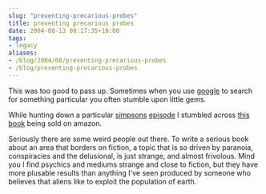 ```yaml
---
slug: "preventing-precarious-probes"
title: preventing precarious probes
date: 2004-08-13 00:17:35+10:00
tags:
- legacy
aliases:
- /blog/2004/08/preventing-precarious-probes
- /blog/preventing-precarious-probes
---
```


This was too good to pass up. Sometimes when you use <a href="http://www.google.com">google</a> to search for something particular you often stumble upon little gems.

While hunting down a particular <a href="http://www.thesimpsons.com">simpsons</a> <a href="http://www.thesimpsons.com/episode_guide/0515.htm">episode</a> I stumbled across <a href="http://www.amazon.com/exec/obidos/tg/detail/-/0609802631/002-8262583-6152031?v=glance">this book</a> being sold on amazon.

Seriously there are some weird people out there. To write a serious book about an area that borders on fiction, a topic that is so driven by paranoia, conspiracies and the delusional, is just strange, and almost frivolous. Mind you I find psychics and mediums strange and close to fiction, but they have more plusable results than anything I've seen produced by someone who believes that aliens like to exploit the population of earth.
